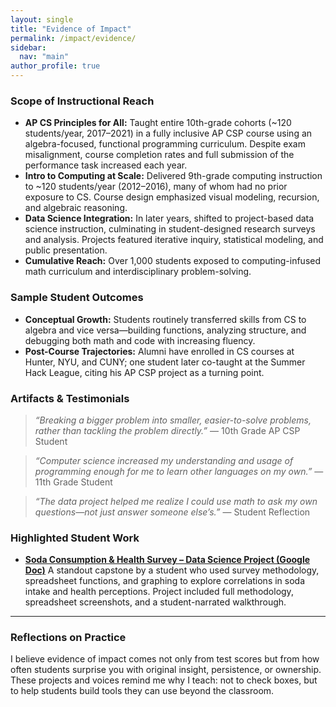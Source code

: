 ```yaml
---
layout: single
title: "Evidence of Impact"
permalink: /impact/evidence/
sidebar:
  nav: "main"
author_profile: true
---
```

### Scope of Instructional Reach
- **AP CS Principles for All:** Taught entire 10th-grade cohorts (~120 students/year, 2017–2021) in a fully inclusive AP CSP course using an algebra-focused, functional programming curriculum. Despite exam misalignment, course completion rates and full submission of the performance task increased each year.
- **Intro to Computing at Scale:** Delivered 9th-grade computing instruction to ~120 students/year (2012–2016), many of whom had no prior exposure to CS. Course design emphasized visual modeling, recursion, and algebraic reasoning.
- **Data Science Integration:** In later years, shifted to project-based data science instruction, culminating in student-designed research surveys and analysis. Projects featured iterative inquiry, statistical modeling, and public presentation.
- **Cumulative Reach:** Over 1,000 students exposed to computing-infused math curriculum and interdisciplinary problem-solving.

### Sample Student Outcomes
- **Conceptual Growth:** Students routinely transferred skills from CS to algebra and vice versa—building functions, analyzing structure, and debugging both math and code with increasing fluency.
- **Post-Course Trajectories:** Alumni have enrolled in CS courses at Hunter, NYU, and CUNY; one student later co-taught at the Summer Hack League, citing his AP CSP project as a turning point.

### Artifacts & Testimonials
> *“Breaking a bigger problem into smaller, easier-to-solve problems, rather than tackling the problem directly.”* — 10th Grade AP CSP Student

> *“Computer science increased my understanding and usage of programming enough for me to learn other languages on my own.”* — 11th Grade Student

> *“The data project helped me realize I could use math to ask my own questions—not just answer someone else’s.”* — Student Reflection

### Highlighted Student Work
- **[Soda Consumption & Health Survey – Data Science Project (Google Doc)](https://docs.google.com/document/d/1p63vfY1CNWrdBwIg2vXW_Nfxl-xG1rTlpYiboGbla-g/edit?usp=drivesdk)**
  A standout capstone by a student who used survey methodology, spreadsheet functions, and graphing to explore correlations in soda intake and health perceptions. Project included full methodology, spreadsheet screenshots, and a student-narrated walkthrough.

---

### Reflections on Practice
I believe evidence of impact comes not only from test scores but from how often students surprise you with original insight, persistence, or ownership. These projects and voices remind me why I teach: not to check boxes, but to help students build tools they can use beyond the classroom.
